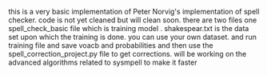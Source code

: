 this is a very basic implementation of Peter Norvig's implementation of spell checker. 
code is not yet cleaned but will clean soon.
there are two files one spell_check_basic file which is training model . shakespear.txt is the data set upon which the training is done. 
you can use your own dataset. and run training file and save voacb and probabilities and then use the spell_correction_project.py file to get corrections. will be working on the advanced algorithms related to sysmpell  to make it faster 
